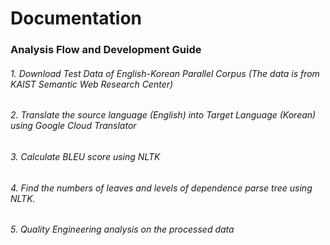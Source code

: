 
# Documentation
### Analysis Flow and Development Guide
###### 1. Download Test Data of English-Korean Parallel Corpus (The data is from KAIST Semantic Web Research Center)
###### 2. Translate the source language (English) into Target Language (Korean) using Google Cloud Translator
###### 3. Calculate BLEU score using NLTK
###### 4. Find the numbers of leaves and levels of dependence parse tree using NLTK.
###### 5. Quality Engineering analysis on the processed data
